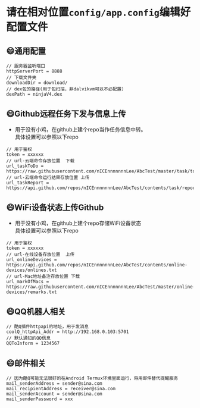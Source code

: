 ﻿
请在相对位置`config/app.config`编辑好配置文件
==============================

## :smile:通用配置  
```
// 服务器监听端口
httpServerPort = 8888
// 下载文件夹
downloadDir = download/
// dex包的路径(用于包扫描，非dalvikvm可以不必配置) 
dexPath = ninjaV4.dex
```

## :smile:Github远程任务下发与信息上传
+ 用于没有小鸡，在github上建个repo当作任务信息中转。  
具体设置可以参照以下repo
```
// 用于鉴权
token = xxxxxx
// url-云端命令存放位置  下载
url_taskToDo = https://raw.githubusercontent.com/nICEnnnnnnnLee/AbcTest/master/task/todo.txt
// url-云端命令运行结果存放位置 上传
url_taskReport = https://api.github.com/repos/nICEnnnnnnnLee/AbcTest/contents/task/report.txt
```

## :smile:WiFi设备状态上传Github
+ 用于没有小鸡，在github上建个repo存储WiFi设备状态  
具体设置可以参照以下repo
```
// 用于鉴权
token = xxxxxx
// url-在线设备存放位置  上传
url_onlineDevices = https://api.github.com/repos/nICEnnnnnnnLee/AbcTest/contents/online-devices/onlines.txt
// url-Mac地址备注存放位置 下载
url_markOfMacs = https://raw.githubusercontent.com/nICEnnnnnnnLee/AbcTest/master/online-devices/remarks.txt
```


## :smile:QQ机器人相关
```
// 酷Q插件httpapi的地址，用于发消息
coolQ_httpApi_Addr = http://192.168.0.103:5701
// 默认通知的QQ信息
QQToInform = 1234567
```

## :smile:邮件相关
```
// 因为酷Q可能无法很好的在Android Termux环境里面运行，将用邮件替代提醒服务
mail_senderAddress = sender@sina.com
mail_recipientAddress = receiver@sina.com
mail_senderAccount = sender@sina.com
mail_senderPassword = xxx
```